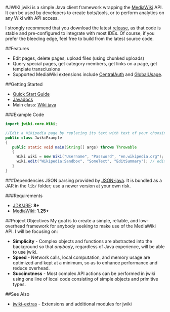 #JWIKI
jwiki is a simple Java client framework wrapping the [MediaWiki](https://www.mediawiki.org/wiki/MediaWiki) API.  It can be used by developers to create bots/tools, or to perform analytics on any Wiki with API access.

I strongly recommend that you download the latest [release](https://github.com/fastily/jwiki/releases), as that code is stable and pre-configured to integrate with most IDEs.  Of course, if you prefer the bleeding edge, feel free to build from the latest source code.

##Features
* Edit pages, delete pages, upload files (using chunked uploads)
* Query special pages, get category members, get links on a page, get template transclusions
* Supported MediaWiki extensions include [CentralAuth](https://www.mediawiki.org/wiki/Extension:CentralAuth) and [GlobalUsage](https://www.mediawiki.org/wiki/Extension:GlobalUsage).

##Getting Started
* [Quick Start Guide](https://github.com/fastily/jwiki/wiki/Quick-Start-Guide)
* [Javadocs](https://fastily.github.io/jwiki/docs/jwiki/)
* Main class: [Wiki.java](https://github.com/fastily/jwiki/blob/master/src/jwiki/core/Wiki.java)

###Example Code
```java
import jwiki.core.Wiki;

//Edit a Wikipedia page by replacing its text with text of your choosing.
public class JwikiExample
{
   public static void main(String[] args) throws Throwable
   {
     Wiki wiki = new Wiki("Username", "Password", "en.wikipedia.org"); // login
     wiki.edit("Wikipedia:Sandbox", "SomeText", "EditSummary"); // edit
   }
}
```

###Dependencies
JSON parsing provided by [JSON-java](https://github.com/stleary/JSON-java).  It is bundled as a JAR in the `lib/` folder; use a newer version at your own risk.

###Requirements
* [JDK/JRE](https://www.oracle.com/technetwork/java/javase/downloads/jdk8-downloads-2133151.html): **8+**
* [MediaWiki](https://www.mediawiki.org/wiki/MediaWiki): **1.25+**


##Project Objectives
My goal is to create a simple, reliable, and low-overhead framework for anybody seeking to make use of the MediaWiki API.  I will be focusing on:

* **Simplicity** - Complex objects and functions are abstracted into the background so that _anybody_, regardless of Java experience, will be able to use jwiki.
* **Speed** - Network calls, local computation, and memory usage are optimized and kept at a minimum, so as to enhance performance and reduce overhead.
* **Succinctness** - Most complex API actions can be performed in jwiki using one line of local code consisting of simple objects and primitive types.

##See Also
* [jwiki-extras](https://github.com/fastily/jwiki-extras) - Extensions and additional modules for jwiki
